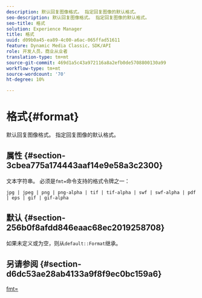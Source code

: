 ```yaml
---
description: 默认回复图像格式。 指定回复图像的默认格式。
seo-description: 默认回复图像格式。 指定回复图像的默认格式。
seo-title: 格式
solution: Experience Manager
title: 格式
uuid: d09b0a45-ea89-4c00-a6ac-065ffad51611
feature: Dynamic Media Classic，SDK/API
role: 开发人员，商业从业者
translation-type: tm+mt
source-git-commit: 469d1a5c43a972116a8a2efb0de5708800130a99
workflow-type: tm+mt
source-wordcount: '70'
ht-degree: 10%

---
```



# 格式{#format}

默认回复图像格式。 指定回复图像的默认格式。

## 属性 {#section-3cbea775a174443aaf14e9e58a3c2300}

文本字符串。 必须是`fmt=`命令支持的格式令牌之一：

`jpg | jpeg | png | png-alpha | tif | tif-alpha | swf | swf-alpha | pdf | eps | gif | gif-alpha`

## 默认 {#section-256b0f8afdd846eaac68ec2019258708}

如果未定义或为空，则从`default::Format`继承。

## 另请参阅 {#section-d6dc53ae28ab4133a9f8f9ec0bc159a6}

[fmt=](../../../../../ir-api/http-protocol/image-rendering-api-ref/c-ir-http-protocol-ref/c-ir-http-protocol-command-reference/r-ir-fmt.md#reference-4c743f67d56b47c5b774fcc900ff758c)
